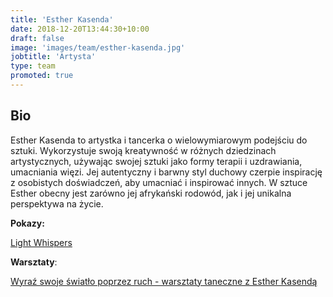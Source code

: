 ```yaml
---
title: 'Esther Kasenda'
date: 2018-12-20T13:44:30+10:00
draft: false
image: 'images/team/esther-kasenda.jpg'
jobtitle: 'Artysta'
type: team
promoted: true
---
```


## Bio

Esther Kasenda to artystka i tancerka o wielowymiarowym podejściu do sztuki. Wykorzystuje swoją kreatywność w różnych dziedzinach artystycznych, używając swojej sztuki jako formy terapii i uzdrawiania, umacniania więzi.
Jej autentyczny i barwny styl duchowy czerpie inspirację z osobistych doświadczeń, aby umacniać i inspirować innych. W sztuce Esther obecny jest zarówno jej afrykański rodowód, jak i jej unikalna perspektywa na życie.


**Pokazy:**

[Light Whispers](/pokazy/light-whispers)

**Warsztaty**:

[Wyraź swoje światło poprzez ruch  - warsztaty taneczne z Esther Kasendą](/warsztaty/wyraz-swoje-swiatlo-przez-ruch)